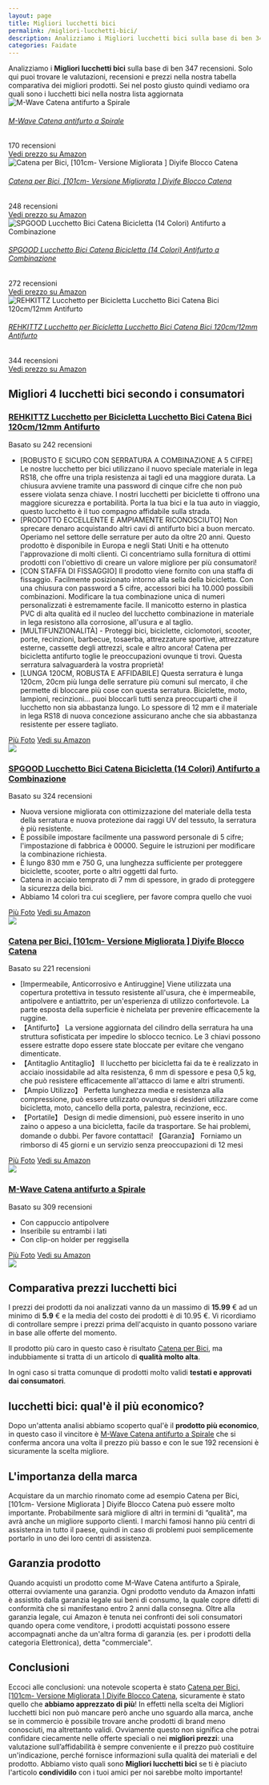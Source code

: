 ```yaml
---
layout: page
title: Migliori lucchetti bici
permalink: /migliori-lucchetti-bici/
description: Analizziamo i Migliori lucchetti bici sulla base di ben 347 recensioni. Se cerchi lucchetti bici sei nel posto giusto quindi vediamo ora quali sono nella nostra lista aggiornata. Trova i tuoi prodotti preferiti grazie alle nostre ricerche di mercato.
categories: Faidate
---
```

<div class="init">Analizziamo i <b>Migliori lucchetti bici</b> sulla base di ben 347 recensioni. Solo qui puoi trovare le valutazioni, recensioni e prezzi nella nostra tabella comparativa dei migliori prodotti. 
        Sei nel posto giusto quindi vediamo ora quali sono i lucchetti bici nella nostra lista aggiornata</div> <div class="container mt-50 mb-50"> <div class="row d-flex justify-content-center "> <div class="col-md-10"> <div class="card card-body mt-3"> <div class="media align-items-center align-items-lg-start text-center text-lg-left flex-column flex-lg-row"> <div class="mr-2 mb-3 mb-lg-0"> <img class="card-image" src="https://m.media-amazon.com/images/I/61ktzRmjYpL._AC_UL320_.jpg" alt="M-Wave Catena antifurto a Spirale"> </div> <div class="media-body"> <h6 class="media-title font-weight-semibold"> <a href="https://amzn.to/3GmQTmN" data-abc="true">M-Wave Catena antifurto a Spirale</a> </h6> <p class="mb-3"> </p> </div> <div class="mt-3 mt-lg-0 ml-lg-3 text-center review-block"> <div> <i class="fa fa-star"></i> <i class="fa fa-star"></i> <i class="fa fa-star"></i> <i class="fa fa-star"></i> </div> <div class="text-muted">170 recensioni</div> <a href="https://amzn.to/3GmQTmN" target='_blank' rel='noopener nofollow' class="btn btn-primary">Vedi prezzo su Amazon</a> </div> </div> </div> <div class="card card-body mt-3"> <div class="media align-items-center align-items-lg-start text-center text-lg-left flex-column flex-lg-row"> <div class="mr-2 mb-3 mb-lg-0"> <img class="card-image" src="https://m.media-amazon.com/images/I/71qWdA-Ko5L._AC_UL320_.jpg" alt="Catena per Bici, [101cm- Versione Migliorata ] Diyife Blocco Catena"> </div> <div class="media-body"> <h6 class="media-title font-weight-semibold"> <a href="https://amzn.to/3lQ4Y2w" data-abc="true">Catena per Bici, [101cm- Versione Migliorata ] Diyife Blocco Catena</a> </h6> <p class="mb-3"> </p> </div> <div class="mt-3 mt-lg-0 ml-lg-3 text-center review-block"> <div> <i class="fa fa-star"></i> <i class="fa fa-star"></i> <i class="fa fa-star"></i> <i class="fa fa-star"></i> </div> <div class="text-muted">248 recensioni</div> <a href="https://amzn.to/3lQ4Y2w" target='_blank' rel='noopener nofollow' class="btn btn-primary">Vedi prezzo su Amazon</a> </div> </div> </div> <div class="card card-body mt-3"> <div class="media align-items-center align-items-lg-start text-center text-lg-left flex-column flex-lg-row"> <div class="mr-2 mb-3 mb-lg-0"> <img class="card-image" src="https://m.media-amazon.com/images/I/61ZpvpgL1LL._AC_UL320_.jpg" alt="SPGOOD Lucchetto Bici Catena Bicicletta (14 Colori) Antifurto a Combinazione"> </div> <div class="media-body"> <h6 class="media-title font-weight-semibold"> <a href="https://amzn.to/3LTdU1Q" data-abc="true">SPGOOD Lucchetto Bici Catena Bicicletta (14 Colori) Antifurto a Combinazione</a> </h6> <p class="mb-3"> </p> </div> <div class="mt-3 mt-lg-0 ml-lg-3 text-center review-block"> <div> <i class="fa fa-star"></i> <i class="fa fa-star"></i> <i class="fa fa-star"></i> <i class="fa fa-star"></i> </div> <div class="text-muted">272 recensioni</div> <a href="https://amzn.to/3LTdU1Q" target='_blank' rel='noopener nofollow' class="btn btn-primary">Vedi prezzo su Amazon</a> </div> </div> </div> <div class="card card-body mt-3"> <div class="media align-items-center align-items-lg-start text-center text-lg-left flex-column flex-lg-row"> <div class="mr-2 mb-3 mb-lg-0"> <img class="card-image" src="https://m.media-amazon.com/images/I/71kUrlV2AcL._AC_UL320_.jpg" alt="REHKITTZ Lucchetto per Bicicletta Lucchetto Bici Catena Bici 120cm/12mm Antifurto"> </div> <div class="media-body"> <h6 class="media-title font-weight-semibold"> <a href="https://amzn.to/3PJeeU4" data-abc="true">REHKITTZ Lucchetto per Bicicletta Lucchetto Bici Catena Bici 120cm/12mm Antifurto</a> </h6> <p class="mb-3"> </p> </div> <div class="mt-3 mt-lg-0 ml-lg-3 text-center review-block"> <div> <i class="fa fa-star"></i> <i class="fa fa-star"></i> <i class="fa fa-star"></i> <i class="fa fa-star"></i> </div> <div class="text-muted">344 recensioni</div> <a href="https://amzn.to/3PJeeU4" target='_blank' rel='noopener nofollow' class="btn btn-primary">Vedi prezzo su Amazon</a> </div> </div> </div> </div> </div> </div>  <div class="container py-4 my-4 mx-auto d-flex flex-column"> <h2>Migliori 4 lucchetti bici secondo i consumatori</h2> <div class="row d-flex justify-content-center"> <div class="col-md-10"> <div class="card card-body mt-3"> <div class="header"> <div class="row r1"> <div class="col-md-9 abc"> <h3><a href="https://amzn.to/3PJeeU4" target='_blank' rel='noopener nofollow'>REHKITTZ Lucchetto per Bicicletta Lucchetto Bici Catena Bici 120cm/12mm Antifurto</a></h3> </div> <div class="col-md-3 text-right pqr"><i class="fa fa-star"></i><i class="fa fa-star"></i><i class="fa fa-star"></i><i class="fa fa-star"></i><i class="fa fa-star"></i></div> <p class="text-right para">Basato su 242 recensioni</p> </div> </div> <div class="container-body mt-4"> <div class="row r3"> <div class="col-md-5 p-0 klo"> <div class="row"> <div class="col ul-feature"> <ul class='a-unordered-list a-vertical a-spacing-mini'> <li><span class='a-list-item'> [ROBUSTO E SICURO CON SERRATURA A COMBINAZIONE A 5 CIFRE] Le nostre lucchetto per bici utilizzano il nuovo speciale materiale in lega RS18, che offre una tripla resistenza ai tagli ed una maggiore durata. La chiusura avviene tramite una password di cinque cifre che non può essere violata senza chiave. I nostri lucchetti per biciclette ti offrono una maggiore sicurezza e portabilità. Porta la tua bici e la tua auto in viaggio, questo lucchetto è il tuo compagno affidabile sulla strada. </span></li> <li><span class='a-list-item'> [PRODOTTO ECCELLENTE E AMPIAMENTE RICONOSCIUTO] Non sprecare denaro acquistando altri cavi di antifurto bici a buon mercato. Operiamo nel settore delle serrature per auto da oltre 20 anni. Questo prodotto è disponibile in Europa e negli Stati Uniti e ha ottenuto l'approvazione di molti clienti. Ci concentriamo sulla fornitura di ottimi prodotti con l'obiettivo di creare un valore migliore per più consumatori! </span></li> <li><span class='a-list-item'> [CON STAFFA DI FISSAGGIO] Il prodotto viene fornito con una staffa di fissaggio. Facilmente posizionato intorno alla sella della bicicletta. Con una chiusura con password a 5 cifre, accessori bici ha 10.000 possibili combinazioni. Modificare la tua combinazione unica di numeri personalizzati è estremamente facile. Il manicotto esterno in plastica PVC di alta qualità ed il nucleo del lucchetto combinazione in materiale in lega resistono alla corrosione, all'usura e al taglio. </span></li> <li><span class='a-list-item'> [MULTIFUNZIONALITÀ] - Proteggi bici, biciclette, ciclomotori, scooter, porte, recinzioni, barbecue, tosaerba, attrezzature sportive, attrezzature esterne, cassette degli attrezzi, scale e altro ancora! Catena per bicicletta antifurto toglie le preoccupazioni ovunque ti trovi. Questa serratura salvaguarderà la vostra proprietà! </span></li> <li><span class='a-list-item'> [LUNGA 120CM, ROBUSTA E AFFIDABILE] Questa serratura è lunga 120cm, 20cm più lunga delle serrature più comuni sul mercato, il che permette di bloccare più cose con questa serratura. Biciclette, moto, lampioni, recinzioni... puoi bloccarli tutti senza preoccuparti che il lucchetto non sia abbastanza lungo. Lo spessore di 12 mm e il materiale in lega RS18 di nuova concezione assicurano anche che sia abbastanza resistente per essere tagliato. </span></li> </ul> </div> </div> <div class="row"> <div class="col text-center"> <a href="https://amzn.to/3PJeeU4" target='_blank' rel='noopener nofollow' class="btn btn-secondary btn-piu-foto">Più Foto</a> <a href="https://amzn.to/3PJeeU4" target='_blank' rel='noopener nofollow' class="btn btn-primary btn-vedi-su-amazon">Vedi su Amazon</a> </div> </div> </div> <div class="col-md-7 img-detail"> <img src="https://m.media-amazon.com/images/I/71kUrlV2AcL._AC_UL320_.jpg"> </div> </div> </div> </div> </div> </div> <div class="row d-flex justify-content-center"> <div class="col-md-10"> <div class="card card-body mt-3"> <div class="header"> <div class="row r1"> <div class="col-md-9 abc"> <h3><a href="https://amzn.to/3LTdU1Q" target='_blank' rel='noopener nofollow'>SPGOOD Lucchetto Bici Catena Bicicletta (14 Colori) Antifurto a Combinazione</a></h3> </div> <div class="col-md-3 text-right pqr"><i class="fa fa-star"></i><i class="fa fa-star"></i><i class="fa fa-star"></i><i class="fa fa-star"></i><i class="fa fa-star"></i></div> <p class="text-right para">Basato su 324 recensioni</p> </div> </div> <div class="container-body mt-4"> <div class="row r3"> <div class="col-md-5 p-0 klo"> <div class="row"> <div class="col ul-feature"> <ul class='a-unordered-list a-vertical a-spacing-mini'> <li><span class='a-list-item'> Nuova versione migliorata con ottimizzazione del materiale della testa della serratura e nuova protezione dai raggi UV del tessuto, la serratura è più resistente. </span></li> <li><span class='a-list-item'> È possibile impostare facilmente una password personale di 5 cifre; l'impostazione di fabbrica è 00000. Seguire le istruzioni per modificare la combinazione richiesta. </span></li> <li><span class='a-list-item'> È lungo 830 mm e 750 G, una lunghezza sufficiente per proteggere biciclette, scooter, porte o altri oggetti dal furto. </span></li> <li><span class='a-list-item'> Catena in acciaio temprato di 7 mm di spessore, in grado di proteggere la sicurezza della bici. </span></li> <li><span class='a-list-item'> Abbiamo 14 colori tra cui scegliere, per favore compra quello che vuoi </span></li> </ul> </div> </div> <div class="row"> <div class="col text-center"> <a href="https://amzn.to/3LTdU1Q" target='_blank' rel='noopener nofollow' class="btn btn-secondary btn-piu-foto">Più Foto</a> <a href="https://amzn.to/3LTdU1Q" target='_blank' rel='noopener nofollow' class="btn btn-primary btn-vedi-su-amazon">Vedi su Amazon</a> </div> </div> </div> <div class="col-md-7 img-detail"> <img src="https://m.media-amazon.com/images/I/61ZpvpgL1LL._AC_UL320_.jpg"> </div> </div> </div> </div> </div> </div> <div class="row d-flex justify-content-center"> <div class="col-md-10"> <div class="card card-body mt-3"> <div class="header"> <div class="row r1"> <div class="col-md-9 abc"> <h3><a href="https://amzn.to/3lQ4Y2w" target='_blank' rel='noopener nofollow'>Catena per Bici, [101cm- Versione Migliorata ] Diyife Blocco Catena</a></h3> </div> <div class="col-md-3 text-right pqr"><i class="fa fa-star"></i><i class="fa fa-star"></i><i class="fa fa-star"></i><i class="fa fa-star"></i><i class="fa fa-star"></i></div> <p class="text-right para">Basato su 221 recensioni</p> </div> </div> <div class="container-body mt-4"> <div class="row r3"> <div class="col-md-5 p-0 klo"> <div class="row"> <div class="col ul-feature"> <ul class='a-unordered-list a-vertical a-spacing-mini'> <li><span class='a-list-item'> [Impermeabile, Anticorrosivo e Antiruggine] Viene utilizzata una copertura protettiva in tessuto resistente all'usura, che è impermeabile, antipolvere e antiattrito, per un'esperienza di utilizzo confortevole. La parte esposta della superficie è nichelata per prevenire efficacemente la ruggine. </span></li> <li><span class='a-list-item'> 【Antifurto】 La versione aggiornata del cilindro della serratura ha una struttura sofisticata per impedire lo sblocco tecnico. Le 3 chiavi possono essere estratte dopo essere state bloccate per evitare che vengano dimenticate. </span></li> <li><span class='a-list-item'> 【Antitaglio Antitaglio】 Il lucchetto per bicicletta fai da te è realizzato in acciaio inossidabile ad alta resistenza, 6 mm di spessore e pesa 0,5 kg, che può resistere efficacemente all'attacco di lame e altri strumenti. </span></li> <li><span class='a-list-item'> 【Ampio Utilizzo】 Perfetta lunghezza media e resistenza alla compressione, può essere utilizzato ovunque si desideri utilizzare come bicicletta, moto, cancello della porta, palestra, recinzione, ecc. </span></li> <li><span class='a-list-item'> 【Portatile】 Design di medie dimensioni, può essere inserito in uno zaino o appeso a una bicicletta, facile da trasportare. Se hai problemi, domande o dubbi. Per favore contattaci! 【Garanzia】 Forniamo un rimborso di 45 giorni e un servizio senza preoccupazioni di 12 mesi </span></li> </ul> </div> </div> <div class="row"> <div class="col text-center"> <a href="https://amzn.to/3lQ4Y2w" target='_blank' rel='noopener nofollow' class="btn btn-secondary btn-piu-foto">Più Foto</a> <a href="https://amzn.to/3lQ4Y2w" target='_blank' rel='noopener nofollow' class="btn btn-primary btn-vedi-su-amazon">Vedi su Amazon</a> </div> </div> </div> <div class="col-md-7 img-detail"> <img src="https://m.media-amazon.com/images/I/71qWdA-Ko5L._AC_UL320_.jpg"> </div> </div> </div> </div> </div> </div> <div class="row d-flex justify-content-center"> <div class="col-md-10"> <div class="card card-body mt-3"> <div class="header"> <div class="row r1"> <div class="col-md-9 abc"> <h3><a href="https://amzn.to/3GmQTmN" target='_blank' rel='noopener nofollow'>M-Wave Catena antifurto a Spirale</a></h3> </div> <div class="col-md-3 text-right pqr"><i class="fa fa-star"></i><i class="fa fa-star"></i><i class="fa fa-star"></i><i class="fa fa-star"></i><i class="fa fa-star"></i></div> <p class="text-right para">Basato su 309 recensioni</p> </div> </div> <div class="container-body mt-4"> <div class="row r3"> <div class="col-md-5 p-0 klo"> <div class="row"> <div class="col ul-feature"> <ul class='a-unordered-list a-vertical a-spacing-mini'> <li><span class='a-list-item'> Con cappuccio antipolvere </span></li> <li><span class='a-list-item'> Inseribile su entrambi i lati </span></li> <li><span class='a-list-item'> Con clip-on holder per reggisella </span></li> </ul> </div> </div> <div class="row"> <div class="col text-center"> <a href="https://amzn.to/3GmQTmN" target='_blank' rel='noopener nofollow' class="btn btn-secondary btn-piu-foto">Più Foto</a> <a href="https://amzn.to/3GmQTmN" target='_blank' rel='noopener nofollow' class="btn btn-primary btn-vedi-su-amazon">Vedi su Amazon</a> </div> </div> </div> <div class="col-md-7 img-detail"> <img src="https://m.media-amazon.com/images/I/61ktzRmjYpL._AC_UL320_.jpg"> </div> </div> </div> </div> </div> </div> </div> <div class="price-table">
                <h2>Comparativa prezzi lucchetti bici</h2>
                <div><p>I prezzi dei prodotti da noi analizzati vanno da un massimo di <b>15.99</b> € ad un minimo di <b>5.9</b> € e la media del costo dei prodotti è di 10.95 €. Vi ricordiamo di controllare sempre i prezzi prima dell'acquisto in quanto possono variare in base alle offerte del momento.</p>
                <p>Il prodotto più caro in questo caso è risultato <a href="https://amzn.to/3lQ4Y2w" target="_blank" rel="noopener nofollow">Catena per Bici</a>, ma indubbiamente si tratta di un articolo di <b>qualità molto alta</b>.</p>
                <p>In ogni caso si tratta comunque di prodotti molto validi <b>testati e approvati dai consumatori</b>.</p></div>
            </div><div class="price-table-low"><h2>lucchetti bici: qual'è il più economico?</h2><div><p>Dopo un'attenta analisi abbiamo scoperto qual'è il <b>prodotto più economico</b>, in questo caso il vincitore è <a href="https://amzn.to/3GmQTmN" target="_blank" rel="noopener nofollow">M-Wave Catena antifurto a Spirale</a> che si conferma ancora una volta il prezzo più basso e con le sue 192 recensioni è sicuramente la scelta migliore. </p></div></div><h2>L'importanza della marca</h2>
<div>Acquistare da un marchio rinomato come ad esempio Catena per Bici, [101cm- Versione Migliorata ] Diyife Blocco Catena può essere molto importante. 
    Probabilmente sarà migliore di altri in termini di “qualità", ma avrà anche un migliore supporto clienti. 
    I marchi famosi hanno più centri di assistenza in tutto il paese, quindi in caso 
    di problemi puoi semplicemente portarlo in uno dei loro centri di assistenza.
</div>
<h2>Garanzia prodotto</h2>
<div>Quando acquisti un prodotto come M-Wave Catena antifurto a Spirale, otterrai ovviamente una garanzia. 
Ogni prodotto venduto da Amazon infatti è assistito dalla garanzia legale sui beni di consumo, 
la quale copre difetti di conformità che si manifestano entro 2 anni dalla consegna.
Oltre alla garanzia legale, cui Amazon è tenuta nei confronti dei soli consumatori quando opera come venditore, 
i prodotti acquistati possono essere accompagnati anche da un'altra forma di garanzia 
(es. per i prodotti della categoria Elettronica), detta "commerciale".
</div><h2>Conclusioni</h2><div>
        Eccoci alle conclusioni: una notevole scoperta è stato <a href="https://amzn.to/3lQ4Y2w" target="_blank" rel="noopener nofollow">Catena per Bici, [101cm- Versione Migliorata ] Diyife Blocco Catena</a>, sicuramente è stato quello che <b>abbiamo apprezzato di più</b>!      
        In effetti nella scelta dei Migliori lucchetti bici non può mancare però anche uno sguardo alla marca, anche se in commercio è possibile trovare anche prodotti di brand meno conosciuti, ma altrettanto validi.
        Ovviamente questo non significa che potrai confidare ciecamente nelle offerte speciali o nei <b>migliori prezzi</b>: una valutazione sull’affidabilità è sempre conveniente e il prezzo può costituire un'indicazione, perché fornisce informazioni sulla qualità dei materiali e del prodotto.
        Abbiamo visto quali sono <b>Migliori lucchetti bici</b> se ti è piaciuto l'articolo <b>condividilo</b> con i tuoi amici per noi sarebbe molto importante!
      </div>
